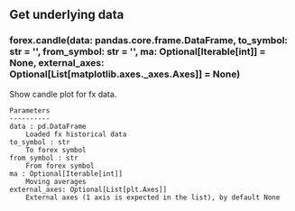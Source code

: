 ## Get underlying data 
### forex.candle(data: pandas.core.frame.DataFrame, to_symbol: str = '', from_symbol: str = '', ma: Optional[Iterable[int]] = None, external_axes: Optional[List[matplotlib.axes._axes.Axes]] = None)

Show candle plot for fx data.

    Parameters
    ----------
    data : pd.DataFrame
        Loaded fx historical data
    to_symbol : str
        To forex symbol
    from_symbol : str
        From forex symbol
    ma : Optional[Iterable[int]]
        Moving averages
    external_axes: Optional[List[plt.Axes]]
        External axes (1 axis is expected in the list), by default None
